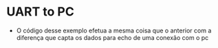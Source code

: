 # UART to PC

- O código desse exemplo efetua a mesma coisa que o anterior com a diferença que capta os dados para echo de uma conexão com o pc   
